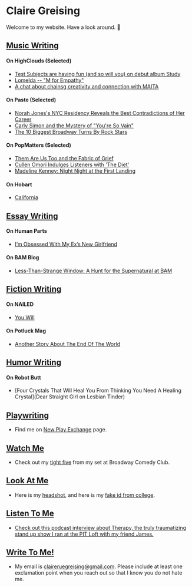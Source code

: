 # Claire Greising

Welcome to my website. Have a look around. 🤠

## <u>Music Writing</u>
#### On HighClouds (Selected)

* [Test Subjects are having fun (and so will you) on debut album Study](https://highclouds.org/test-subjects-debut-album-study-review/)
* [Lomelda -- "M for Empathy"](http://www.highclouds.org/lomelda-m-for-empathy-review/)
* [A chat about chainsg creativity and connection with MAITA]("https://highclouds.org/chasing-creativity-connection-maita-interview-i-just-want-to-be-wild-for-you/")

#### On Paste (Selected)
* [Norah Jones's NYC Residency Reveals the Best Contradictions of Her Career](https://www.pastemagazine.com/music/norah-jones/norah-jones-nyc-residency-reveals-the-best-contrad)
* [Carly Simon and the Mystery of "You're So Vain"](https://www.pastemagazine.com/music/carly-simon/from-the-vault-the-mystery-of-carly-simons-youre-s)
* [The 10 Biggest Broadway Turns By Rock Stars](https://www.pastemagazine.com/music/broadway/the-10-biggest-broadway-appearances-by-rock-stars)


#### On PopMatters (Selected)
* [Them Are Us Too and the Fabric of Grief](https://www.popmatters.com/them-are-us-too-amends-2581919233.html)
* [Cullen Omori Indulges Listeners with 'The Diet'](https://www.popmatters.com/cullen-omori-the-diet-review-2596198800.html)
* [Madeline Kenney: Night Night at the First Landing](https://www.popmatters.com/madeline-kenney-night-night-at-the-first-landing-2495382193.html)

#### On Hobart
* [California](http://www.hobartpulp.com/web_features/california)

## <u>Essay Writing </u>
#### On Human Parts
* [I’m Obsessed With My Ex’s New Girlfriend](https://humanparts.medium.com/im-obsessed-with-my-ex-s-new-girlfriend-855c91337ead)

#### On BAM Blog
* [Less-Than-Strange Window: A Hunt for the Supernatural at BAM](http://blog.bam.org/2018/10/less-than-strange-window-hunt-for.html)

## <u> Fiction Writing </u>

#### On NAILED 
* [You Will](https://nailedmagazine.com/fiction/you-will-claire-greising/)

#### On Potluck Mag
* [Another Story About The End Of The World](http://potluckmag.com/may-2016/2016/5/4/another-story-about-the-end-of-the-world)

## <u>Humor Writing</u>

#### On Robot Butt
* [Four Crystals That Will Heal You From Thinking You Need A Healing Crystal](Dear Straight Girl on Lesbian Tinder)

## <u> Playwriting </u>
* Find me on [New Play Exchange](https://newplayexchange.org/users/32180/claire-greising) page.

## <u> Watch Me </u>
* Check out my [tight five](https://youtu.be/ESNiSUjivYk) from my set at Broadway Comedy Club.

## <u> Look At Me </u>
* Here is my [headshot](./media/headshot.jpg), and here is my [fake id from college](./media/fake_id.jpg).

## <u>Listen To Me </u>
* [Check out this podcast interview about Therapy, the truly traumatizing stand up show I ran at the PIT Loft with my friend James.](https://www.listennotes.com/podcasts/post-fun-originals/13-therapy-w-claire-greising-VJkEfXUs4yl/)

## <u>Write To Me!</u>

* My email is [claireruegreising@gmail.com](claireruegreising@gmail.com). Please include at least one exclamation point when you reach out so that I know you do not hate me.
